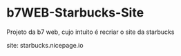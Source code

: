 # b7WEB-Starbucks-Site
Projeto da b7 web, cujo intuito é recriar o site da starbucks

site: starbucks.nicepage.io